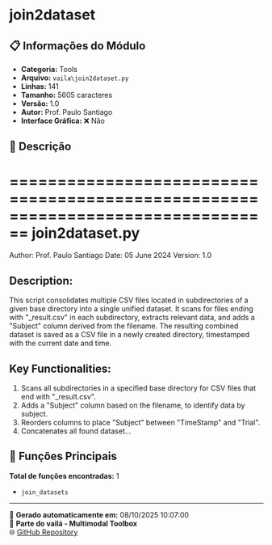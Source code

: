 # join2dataset

## 📋 Informações do Módulo

- **Categoria:** Tools
- **Arquivo:** `vaila\join2dataset.py`
- **Linhas:** 141
- **Tamanho:** 5605 caracteres
- **Versão:** 1.0
- **Autor:** Prof. Paulo Santiago
- **Interface Gráfica:** ❌ Não

## 📖 Descrição


================================================================================
join2dataset.py
================================================================================
Author: Prof. Paulo Santiago
Date: 05 June 2024
Version: 1.0

Description:
------------
This script consolidates multiple CSV files located in subdirectories of a given
base directory into a single unified dataset. It scans for files ending with
"_result.csv" in each subdirectory, extracts relevant data, and adds a "Subject"
column derived from the filename. The resulting combined dataset is saved as a
CSV file in a newly created directory, timestamped with the current date and time.

Key Functionalities:
---------------------
1. Scans all subdirectories in a specified base directory for CSV files that
   end with "_result.csv".
2. Adds a "Subject" column based on the filename, to identify data by subject.
3. Reorders columns to place "Subject" between "TimeStamp" and "Trial".
4. Concatenates all found dataset...

## 🔧 Funções Principais

**Total de funções encontradas:** 1

- `join_datasets`




---

📅 **Gerado automaticamente em:** 08/10/2025 10:07:00  
🔗 **Parte do vailá - Multimodal Toolbox**  
🌐 [GitHub Repository](https://github.com/vaila-multimodaltoolbox/vaila)
